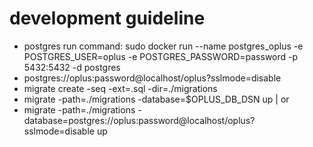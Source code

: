 # development guideline


- postgres run command: sudo docker run --name postgres_oplus -e POSTGRES_USER=oplus -e POSTGRES_PASSWORD=password -p 5432:5432 -d postgres
- postgres://oplus:password@localhost/oplus?sslmode=disable
- migrate create -seq -ext=.sql -dir=./migrations <migration name>
- migrate -path=./migrations -database=$OPLUS_DB_DSN up  | or
- migrate -path=./migrations -database=postgres://oplus:password@localhost/oplus?sslmode=disable up



